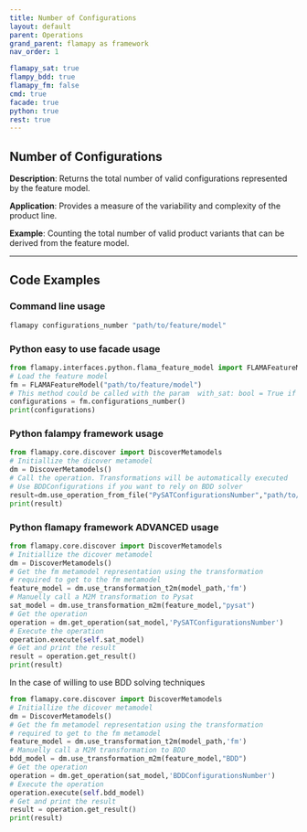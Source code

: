 ```yaml
---
title: Number of Configurations
layout: default
parent: Operations
grand_parent: flamapy as framework
nav_order: 1

flamapy_sat: true
flampy_bdd: true
flamapy_fm: false
cmd: true
facade: true
python: true
rest: true
---
```

## Number of Configurations

**Description**: 
Returns the total number of valid configurations represented by the feature model.

**Application**: 
Provides a measure of the variability and complexity of the product line.

**Example**: 
Counting the total number of valid product variants that can be derived from the feature model.


---
## Code Examples

### Command line usage
```bash
flamapy configurations_number "path/to/feature/model"
```

### Python easy to use facade usage
```python
from flamapy.interfaces.python.flama_feature_model import FLAMAFeatureModel
# Load the feature model
fm = FLAMAFeatureModel("path/to/feature/model")
# This method could be called with the param  with_sat: bool = True if you want to force pysat (useful for WASM enviroments) 
configurations = fm.configurations_number() 
print(configurations)
```

### Python falampy framework usage
```python
from flamapy.core.discover import DiscoverMetamodels
# Initiallize the dicover metamodel
dm = DiscoverMetamodels()
# Call the operation. Transformations will be automatically executed
# Use BDDConfigurations if you want to rely on BDD solver
result=dm.use_operation_from_file("PySATConfigurationsNumber","path/to/feature/model")
print(result)
```
### Python flamapy framework **ADVANCED** usage
```python
from flamapy.core.discover import DiscoverMetamodels
# Initiallize the dicover metamodel
dm = DiscoverMetamodels()
# Get the fm metamodel representation using the transformation 
# required to get to the fm metamodel
feature_model = dm.use_transformation_t2m(model_path,'fm') 
# Manuelly call a M2M transformation to Pysat
sat_model = dm.use_transformation_m2m(feature_model,"pysat")
# Get the operation
operation = dm.get_operation(sat_model,'PySATConfigurationsNumber')
# Execute the operation
operation.execute(self.sat_model)
# Get and print the result
result = operation.get_result()
print(result)
```
In the case of willing to use BDD solving techniques
```python
from flamapy.core.discover import DiscoverMetamodels
# Initiallize the dicover metamodel
dm = DiscoverMetamodels()
# Get the fm metamodel representation using the transformation 
# required to get to the fm metamodel
feature_model = dm.use_transformation_t2m(model_path,'fm') 
# Manuelly call a M2M transformation to BDD
bdd_model = dm.use_transformation_m2m(feature_model,"BDD")
# Get the operation
operation = dm.get_operation(sat_model,'BDDConfigurationsNumber')
# Execute the operation
operation.execute(self.bdd_model)
# Get and print the result
result = operation.get_result()
print(result)
```
